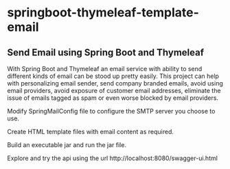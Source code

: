 # springboot-thymeleaf-template-email
## Send Email using Spring Boot and Thymeleaf

With Spring Boot and Thymeleaf an email service with ability to send different kinds of email can be stood up pretty easily. 
This project can help with personalizing email sender, send company branded emails, avoid using email providers, 
avoid exposure of customer email addresses, eliminate the issue of emails tagged as spam or even worse blocked by email providers.

Modify SpringMailConfig file to configure the SMTP server you choose to use.

Create HTML template files with email content as required.

Build an executable jar and run the jar file.

Explore and try the api using the url http://localhost:8080/swagger-ui.html 


